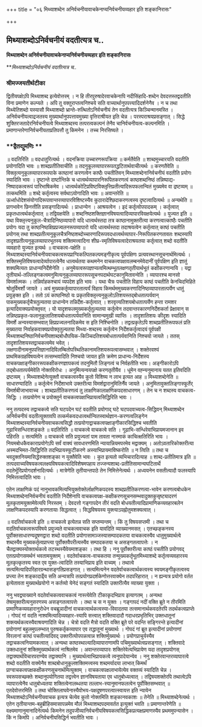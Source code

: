 +++
title = "०६ मिथ्याशब्देन अनिर्वचनीयावाचकेनाप्यनिर्वचनीयव्यहार इति शङ्कानिरासः"

+++


## मिथ्याशब्दोऽनिर्वचनीयं वदतीत्यत्र च..

**मिथ्याशब्देन अनिर्वचनीयावाचकेनाप्यनिर्वचनीयव्यहार इति शङ्कानिरासः**

***मिथ्याशब्दोऽनिर्वचनीयं वदतीत्यत्र च..*

### **श्रीमज्जयतीर्थटीका**

द्वितीयपक्षेऽपि मिथ्याशब्द इत्येवोत्तरम् । न हि तीरपुरुषादेरवाचकेनापि नदीसिंहादि-शब्देन देवदत्तस्तद्वदतीति विना प्रमाणेन कल्प्यते । अपि तु वक्तुराप्तत्वनिश्चये सति वाच्यार्थानुपपत्त्यादिदर्शनेनैव । न च तथा मिथ्येतिशब्दो यस्यासौ मिथ्याशब्दो भ्रान्ते-रुत्थितोऽनिर्वचनीयं तेन वदतीत्यत्र किञ्चिन्मानमस्ति । अनिर्वचनीयत्वाद्रजतस्य मुख्यार्थानुपपत्तावमुख्या वृत्तिराश्रीयत इति चेन्न । परस्पराश्रयप्रसङ्गात् । सिद्धे शुक्तिरजतादेरनिर्वचनीयत्वे मिथ्याशब्दस्य तत्परत्वकल्पनं तेनैव चानिर्वचनीयत्व-कल्पनमिति । प्रमाणान्तरेणानिर्वचनीयताप्रतिपत्तौ तु किमनेन । तच्च निरसिष्यते ।

### **द्वैतद्युमणिः **

॥ वदतिरिति ॥ वदधातुरित्यर्थः । वदनक्रिया उच्चारणरूपक्रिया ॥ कर्मतैवेति ॥ शाब्दमुच्चारयति वदतीति प्रयोगादिति भावः ॥ शाब्दप्रतीतिवाचीति ॥ तदनुकूलव्यापाररूपतद्धटितार्थवाचीत्यर्थः ॥ करणतैवेति ॥ विक्लृत्यनुकूलव्यापाररूपपाके काष्ठानां करणत्वेन काष्ठैः पचतीतिवन् मिथ्याशब्देनानिर्वचनीयं वदतीति प्रयोगः स्यादिति भावः । दृष्टान्ते दार्ष्टान्तिके च धात्वर्थव्यापारनिरूपितकरणत्वं काष्ठशब्दनिष्ठं तन्निष्पाद्य-निष्पादकत्वरूपं पारिभाषिकमेव । धात्वर्थकोटिप्रविष्टविक्लृत्तिप्रतीत्यादिरूपफलान्वितं मुख्यमेव वा द्रष्टव्यम् ॥ तत्कथमिति ॥ शब्दे कर्तृत्वस्य सर्वथाऽयोगादिति भावः ॥ अवान्तरेति ॥ ऊर्ध्वाधोदेशसंयोगादिरूपावान्तरव्यापारविशिष्टस्यैव कुठारादेश्छिदाकरणत्वस्य दृष्टत्वादित्यर्थः ॥ अन्यथेति ॥ प्रागभावेन छिनत्तीति प्रसङ्गादित्यर्थः । प्राधान्येन । आश्रयत्वेन । इदं कर्तृत्वोपपादकम् । कर्तृत्वात् प्रकृतधात्वर्थकर्तृत्वात् ॥ तद्विवक्षयेति ॥ शब्दनिष्ठशक्तिज्ञानविषयत्वादिव्यापारविवक्षयेत्यर्थः ॥ युज्यत इति ॥ यथा विक्लृत्त्यनुकूल-चैत्रादिनिष्ठव्यापारो यदि धात्वर्थस्तदा तत्र काष्ठानामुक्तरीत्या करणत्वात्काष्ठैः पचतीति प्रयोगः यदा तु काष्ठनिष्ठक्षिप्रप्रज्वलनरूपव्यापारो यदि धात्वर्थस्तदा तदाश्रयत्वेन कर्तृत्वात् काष्ठं पचतीति प्रयोगस् तथा शाब्दप्रतीत्यनुकूलचैत्रनिष्ठशब्दोच्चारणादिरूपवदधात्वर्थव्यापार-निरूपितकरणतावतः शब्दस्यापि तादृशप्रतीत्यनुकूलव्यापारभूतस्य शक्तिमत्त्वादिना शीघ्र-स्मृतिविषयत्वादेराश्रयतया कर्तृत्वात् शब्दो वदतीति व्यवहारो युज्यत इत्यर्थः ॥ वाचकत्व-पक्षेति ॥ मिथ्याशब्दस्यानिर्वचनीयवाचकत्वरूपप्राग्विकल्पितकल्पमङ्गीकृत्य पूर्वपक्षिणः प्रत्यवस्थानसूचनार्थमित्यर्थः । शक्तिस्मृतिविषयत्वादेर्व्यापारत्वेनैव धात्वर्थतया कथमनेन वाचकत्वपक्षावलम्बनमेवेदानीं पूर्वपक्षिण इति ज्ञातुं शक्यमित्यतः प्राधान्यनिर्देशेनेति । अनुमेयत्वरूपज्ञाप्यत्वमित्थम्भूतलक्षणतृतीयार्थभूतं कक्षीकरणान्वयि । यद्वा तृतीयार्थ-तल्लिङ्गकत्वमनुमित्यनुकूलव्यापाररूपसूचनपदार्थघटकानुमितावन्वेति । व्यापारश्च मानसो विमर्शात्मकः । तन्निर्वाहकश्चायं व्यपदेश इति भावः । यथा चैत्रः पचतीति विहाय काष्ठं पचतीति केनचिदभिहिते श्रोतुर्विमर्शो जायते । अयं मुख्यकर्तृव्यापारतात्पर्यं विहाय किमर्थममुख्यकरणादिनिष्ठव्यापारतात्पर्येण धातुं प्रयुङ्क्त इति । ततो ऽयं काष्ठनिष्ठो यः प्रकृतविक्लृत्त्यनुकूलोऽतिशयस्तद्बोधतात्पर्यवान् पाकमुख्यकर्तृचैत्रतुल्यतया प्राधान्येन तन्निर्देश-कर्तृत्वात् । शरवृत्त्यतिशयबोधतात्पर्येण हन्ता रामशर इत्यादिवाक्यप्रयोक्तृवत् । यो यादृशफलमुख्यकर्तृतुल्यतया कर्तृत्वेन तदवान्तरकारणनिर्देशकर्ता प्रेक्षावान् स तन्निष्ठप्रकृत-फलानुकूलातिशयबोधतात्पर्यवानिति सामान्यमुखी व्याप्तिः । तादृशातिशयः कीदृशः स्यादिति विमर्शे अन्यस्यासम्भवात् क्षिप्रप्रज्वलनादिकमेव स इति निश्चिनोति । तद्वत्प्रकृतेऽपि शाब्दप्रतीतिरूपफलं प्रति मुख्यतया निर्वाहकवाक्यप्रयोक्तृतुल्यतया मिथ्या-शब्दस्य कर्तृत्वेन निर्देशकर्तृत्वादयं पूर्वपक्षी मिथ्याशब्दनिष्ठानिर्वचनीयशाब्दबोधौपयिक-किञ्चिदतिशयबोधतात्पर्यवानिति निश्चयो जायते । ततस् तादृशातिशयस्तद्वाचकत्वमेव भवेत् । लक्षणादीनामनुपपत्तिज्ञानादिविलम्बितोपस्थितिकानामतिशयरूपत्वासम्भवात् । शक्तेरवश्यं प्राथमिकग्रहविषयत्वेन तत्सम्भवादिति निश्चयो जायत इति क्रमेण प्राधान्य-निर्देशस्य वाचकपक्षाङ्गीकाररूपकक्षीकरणज्ञापकत्वं तदनुमितौ लिङ्गत्वं च निर्वहतीति भावः। अङ्गीकारोऽपि तद्बोधतात्पर्यमेवेति नोक्तविरोधः । अनुमित्यन्वयपक्षे करणतृतीयैव । धूमेन वह्न्यनुमानाय यतत इतिवदिति द्रष्टव्यम् । मिथ्याशब्देनेत्युक्तौ वाचकत्वस्यैव कुतो विशिष्य न लाभ इत्यत आह ॥ मिथ्याशब्देनेति ॥ साधारण्यादिति ॥ कर्तृत्वेन निर्देशाभावे उक्तरीत्या विमर्शद्वारानुमितिर्नैंव जायते । अनुमितावुक्तलिङ्गास्फूर्तेर् विमर्शबीजाभावाच्च । शाब्दप्रतीतिकरणत्वं तु लाक्षणिकालाक्षणिकपदसाधारणम् । तेन च न शब्दस्य वाचकत्व-सिद्धिः । तत्प्रयोगेण च प्रयोक्तुर्न वाचकत्वपक्षाभिप्रायत्वसिद्धिरिति भावः ।

ननु तत्पदस्य तद्वाचकत्वे सति घटपदेन घटं वदतीति प्रयोगाद् घटे घटपदवाच्यत्व-सिद्धिवन् मिथ्याशब्देन अनिर्वचनीयं वदतीत्युक्तावपि तत्कर्मकवदधात्वर्थान्वितस्वार्थज्ञान-करणत्वलिङ्गेन मिथ्याशब्दस्यानिर्वचनीयवाचकत्वसिद्धौ तत्प्रयोगाद्वाचकत्वपक्षाङ्गीकारसिद्धिश्च भवतीति गूढाभिसन्धिराशङ्कते ॥ वदतिरिति ॥ वाचकत्वे वाचकत्वे सति । गूढाभि-सन्धिरेवाभिप्रायमजानान इव पहिरति ॥ सत्यमिति ॥ वाचकत्वे सति प्रयुज्यतां पाम तावता नास्माकं काचित्क्षतिरिति भावः । नियमबोधकैवकाराप्रयोगेऽपि सर्वं वाक्यं सावधारणमिति न्यायान्नियमपरमेव मद्वाक्यम् । अतोऽवतारिकोक्तरीत्या अस्मदभिमत-सिद्धिरिति तदभिप्रायस्फुटीकरणे अस्याभिप्रायमाविष्करोति ॥ न त्विति ॥ तथा च भवदुक्तनियमासिद्धेरुक्तशङ्का न युक्तैवेति भावः । कुत इत्यतो व्यभिचारादित्याह ॥ शाब्द-प्रतीतिमात्र इति ॥ तत्पदवाच्यविषयकत्वलक्ष्यविषयकत्वादिविशेषमपहाय तज्जन्यशाब्द-प्रतीतिसामान्यघटितार्थे वदतेर्भूरिप्रयोगदर्शनादित्यर्थः । मात्रेणेति तृतीयान्तपाठे तेन निमित्तेनेत्यर्थः । अध्ययनेन वसतीत्यादौ फलस्यापि निमित्तत्वादिति भावः ।

एतेन लाक्षणिकं पदं नानुभावकमित्यभियुक्तोक्तेर्लाक्षणिकपदस्य शाब्दप्रतीतिकरणत्वा-भावेन करणत्वबोधकेन मिथ्याशब्देनानिर्वचनीयं वदतीति निर्देशेनापि वाचकत्वपक्ष-कक्षीकरणसूचनसम्भवादुक्तकुसृष्ट्यादरणं मूलकृतामयुक्तमेवेत्यपि निरस्तम् । देवदत्तो गङ्गापदेन तीरं वदति बोधयतीत्यादिप्रामाणिकव्यवहारबलेन लाक्षणिकपदस्यापि करणतायाः सिद्धत्वात् । सिद्धविषयस्य युक्त्याऽपह्नोतुमशक्यत्वात् ।

॥ वदतिर्वाचकत्वे इति ॥ वाचकत्वे इत्येतन्न सति सप्तम्यन्तम् । किं तु विषयसप्तमी । तथा च वदतिर्वाचकत्वरूपविषये प्रयुज्यते वाचकत्ववाचक इति यावदिति व्याख्यानमसत् । एतच्छङ्कनस्य पूर्वोक्तसाधारण्यदूषणद्वारा शब्दो वदतीति प्रयोगासामञ्जस्यासम्पादकतया वाचकत्वस्यैव धातुमुख्यार्थत्वे शब्दस्यैव मुख्यकर्तृत्वप्राप्त्या पूर्वोक्तवैपरीत्यस्यैव सम्पादकतया च असङ्गतत्वापत्तेः । न चैतद्वाक्यस्योक्तार्थकत्वे तटस्थस्यैवेयमाशङ्का । तथा हि । ननु पूर्वोक्तरीत्या काष्ठं पचतीति प्रयोगवद् एतत्प्रयोगसमर्थनं भवतामयुक्तम् । वदतेर्वाचकत्व-वाचकतया तन्मुख्यकर्तृभूतमिथ्याशब्दे कर्तृत्वव्यवहारस्य मूलकृत्कृतस्य स्वत एव युक्त-त्वादिति तस्याभिप्राय इति वाच्यम् । तथात्वे सत्यमित्यादिपरिहारग्रन्थासङ्गतिप्रसङ्गात् । सत्यमित्यनेन वदतेर्वाचकत्वार्थकत्वस्य स्वयमङ्गीकृतत्वस्य प्रप्त्या तेन शङ्कादार्ढे्य सति अन्यत्रापि तत्प्रयोगप्रदर्शकेणोत्तरवाक्येन तदपरिहारात् । न ह्यन्यत्र प्रयोगो वर्तत इत्येतावता मुख्यार्थप्रयोगो न कर्तव्यो येनेदं सङ्गतं स्यादिति उक्तरीत्यैव व्याख्या युक्ता ।

ननु भवद्व्याख्याने वदतेर्वाचकत्ववाचकत्वं नास्त्येवेति टीकाकृदभिप्राय इत्यागतम् । अन्यथा तेषामुक्तरीत्यनुसरणस्य असङ्गतत्वापत्तेः । तथा च स न युक्तः । गङ्गापदं नदीं वक्ति ब्रूते न तीरमिति प्रामाणिकव्यवहारानुरोधेन वचब्रूञादीनां वाचकत्वार्थकत्वस्या-विवादतया तत्समानार्थकवदतेरपि तदर्थकत्वप्राप्तेः । गोपदं गां वदति नाश्वमित्यादिव्यवहार-स्यापि सत्त्वात् शक्तिवादादौ गदाधरप्रभृतिभिर् उक्तधातूनां शक्त्यर्थकत्वस्यैवाश्रयणादिति चेन्न । चेत्रो वदति मैत्रो वदति वक्ति ब्रूते परे वदन्ति सङ्गिरन्ते इत्यादीनां प्रयोगाणां बहुलमुपलम्भात् पुरुषकर्तृकव्यापार एव तद्धातूनां मुख्यार्थः । गोपदं गां ब्रूत इत्यादीनां प्रयोगाणां विरलानां काष्ठं पचतीत्यादिवद् उक्तरीत्योपपन्नत्वान्न शक्तिर्मुख्यार्थः । प्रयोगप्राचुर्यस्यैव तद्वाचकत्वनियामकत्वात् । अन्यथा काष्ठस्थाल्यादिव्यापाराणामपि पचिमुख्यार्थत्वप्रसङ्गात् । शक्तिवादे उक्तधातूनां शक्तिमुख्यार्थकत्वं नाश्रितमेव । अवान्तरव्यापारः शक्तिरेवेत्यभिप्रायेण यदा तादृशप्रयोगस् तद्वाक्यार्थविचारपराण्येव तद्वाक्यानि । मुख्यार्थत्वाभिप्रायकत्वे त्वनुपादेयान्येव । ननु शक्तेरवान्तरव्यापारत्वे शब्दो वदतीति वाक्येनैव शाब्दबोधानुकूलशक्तिमत्त्वस्य शब्दमर्यादया लाभात् किमर्थं प्राग्वाचकत्वपक्षकक्षीकरणसूचनार्थमित्युक्तम् । वाचकत्वपक्षलाभायेत्येव वक्तव्यं स्यादिति चेन्न । स्वरूपसच्छक्तेः शब्दानुपयोगितया तद्वत्त्वेन ज्ञानविषयताया एव धातुबोध्यत्वात् । तद्विषयशक्तेरपि तथात्वेऽपि व्यापारत्वेनैव धातुबोध्यतया शक्तित्वेनालब्धतया तल्लाभ-स्यानुमानफलत्वेन पूर्वोक्तिसम्भवात् ॥ एतदेवोत्तरमिति ॥ तथा चोक्तिलाघवेनास्यैवोभय-पक्षदूषणपरत्वात्स्वायत्त इति न्यायेन मिथ्याशब्दोऽनिर्वचनीयवाचक इत्यत्र चेत्येव कुतो नोक्तमिति शङ्कानवकाशः ॥ तेनेति ॥ मिथ्याशब्देनेत्यर्थः । एतेन तृतीयान्तम-बहुब्रीहिसमासापन्नमेव मौलं मिथ्याशब्दपदमावर्तत इत्युक्तं भवति ॥ प्रमाणान्तरेणेति ॥ वक्ष्यमाणानुमानादिनेत्यर्थः किमनेन तदुपजीव्यानिर्वचनीयविषयकत्वसिद्धिकप्रत्यक्षप्रमाणस्यैव प्रथममुपन्यासेन । किं न किमपि । अनिर्वचनीयसिद्धिर्न भवतीति भावः ।

